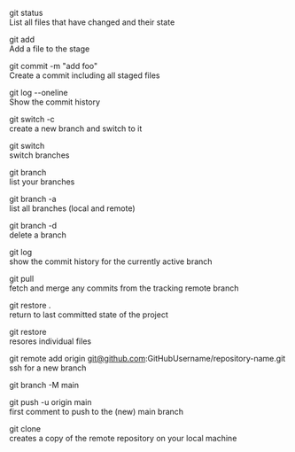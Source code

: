 git status 	</br>
List all files that have changed and their state

git add <filename> 	</br>
Add a file to the stage

git commit -m "add foo" 	</br>
Create a commit including all staged files

git log --oneline 	</br>
Show the commit history

git switch -c <branchname> 	</br>
create a new branch and switch to it

git switch <branchname> 	</br>
switch branches

git branch 	</br>
list your branches

git branch -a 	</br>
list all branches (local and remote)

git branch -d <branchname> 	</br>
delete a branch

git log  </br>
show the commit history for the currently active branch

git pull  </br>
fetch and merge any commits from the tracking remote branch

git restore .  </br>
return to last committed state of the project

git restore <filename>  </br>
resores individual files

git remote add origin git@github.com:GitHubUsername/repository-name.git  </br>
ssh for a new branch

git branch -M main  </br>

git push -u origin main  </br>
first comment to push to the (new) main branch

git clone <url>  </br>
creates a copy of the remote repository on your local machine

